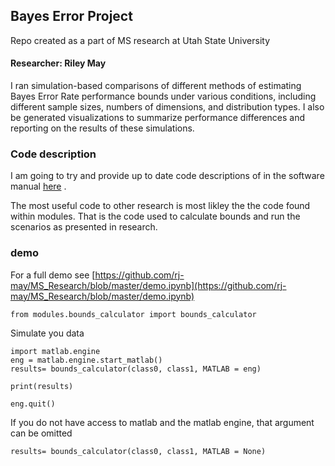 
## Bayes Error Project  
Repo created as a part of MS research at Utah State University 

#### Researcher:  Riley May 


I ran simulation-based comparisons of different methods of estimating Bayes Error Rate performance bounds under various conditions, including different sample sizes, numbers of dimensions, and distribution types. I also be generated visualizations to summarize performance differences and reporting on the results of these simulations.




### Code description

I am going to try and provide up to date code descriptions of in the software manual
[here](https://github.com/rj-may/MS_Research/blob/master/Docs/Table_of_Contents.md) .

The most useful code to other research is most likley the the code found within modules. That is the code used to calculate bounds and run the scenarios as presented in research. 


### demo
For a full demo see [https://github.com/rj-may/MS_Research/blob/master/demo.ipynb](https://github.com/rj-may/MS_Research/blob/master/demo.ipynb)


```
from modules.bounds_calculator import bounds_calculator
```

Simulate you data

```
import matlab.engine
eng = matlab.engine.start_matlab()
results= bounds_calculator(class0, class1, MATLAB = eng)

print(results)

eng.quit()
```

If you do not have access to matlab and the matlab engine,  that argument can be omitted

```
results= bounds_calculator(class0, class1, MATLAB = None)

```
